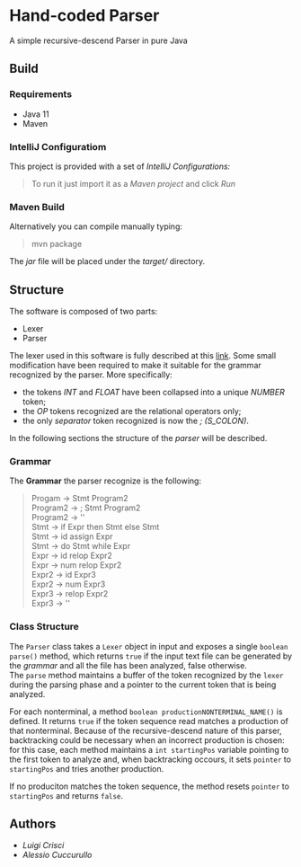 # Hand-coded Parser

A simple recursive-descend  Parser in pure Java

## Build  

### Requirements

- Java 11
- Maven

### IntelliJ Configuratiom

This project is provided with a set of *IntelliJ Configurations:* 

> To run it just import it as a *Maven project* and click *Run*

### Maven Build

Alternatively you can compile manually typing: 

> mvn package

The *jar* file will be placed under the *target/* directory.  

## Structure

The software is composed of two parts:  
- Lexer
- Parser

The lexer used in this software is fully described at this [link](https://gitlab.com/compilatori-a.a.-2020_21/hand-coded-lexer-es1_hcl/crisci-cuccurullo_es1_hcl). Some small modification have been required to make it suitable for the grammar recognized by the parser. 
More specifically:
- the tokens *INT* and *FLOAT* have been collapsed into a unique *NUMBER* token;
- the *OP* tokens recognized are the relational operators only;
- the only *separator* token recognized is now the *;  (S_COLON)*.

In the following sections the structure of the *parser* will be described.

### Grammar

The **Grammar** the parser recognize is the following:

> Progam -> Stmt Program2   
> Program2 -> ; Stmt Program2  
> Program2 -> ''  
> Stmt -> if Expr then Stmt else Stmt   
> Stmt -> id assign Expr  
> Stmt -> do Stmt while Expr  
> Expr -> id relop Expr2  
> Expr -> num relop Expr2  
> Expr2 -> id Expr3  
> Expr2 -> num Expr3  
> Expr3 -> relop Expr2  
> Expr3 -> ''  


### Class Structure

The `Parser` class takes a `Lexer` object in input and exposes a single `boolean parse()` method, which returns `true` if the input text file can be generated by the *grammar* and all the file has been  analyzed, false otherwise.  
The `parse` method maintains a buffer of the token recognized by the `lexer` during the parsing phase and a pointer to the current token that is being analyzed.

For each nonterminal, a method `boolean productionNONTERMINAL_NAME()` is defined. It returns `true` if the token sequence read matches a production of that nonterminal. Because of the recursive-descend nature of this parser, backtracking could be necessary when an incorrect production is chosen: for this case, each method maintains a `int startingPos` variable pointing to the first token to analyze and, when backtracking occours, it sets `pointer` to `startingPos` and tries another production.  

If no produciton matches the token sequence, the method resets `pointer` to `startingPos` and returns `false`.  

## Authors
- *Luigi Crisci*
- *Alessio Cuccurullo*


